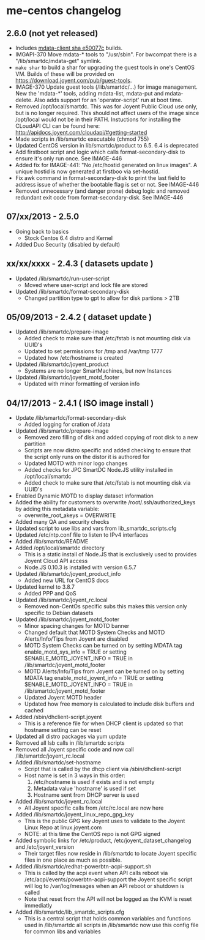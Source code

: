 # me-centos changelog

## 2.6.0 (not yet released)

- Includes [mdata-client sha
  e50077c](https://github.com/joyent/mdata-client/commit/e50077c) builds.
- IMGAPI-370 Move mdata-* tools to "/usr/sbin". For bwcompat there is a
  "/lib/smartdc/mdata-get" symlink.
- `make shar` to build a shar for upgrading the guest tools in one's
  CentOS VM. Builds of these will be provided on
  <https://download.joyent.com/pub/guest-tools>.
- IMAGE-370 Update guest tools (/lib/smartdc/...) for image management.
  New the 'mdata-*' tools, adding mdata-list, mdata-put and mdata-delete.
  Also adds support for an 'operator-script' run at boot time.
- Removed /opt/local/smartdc. This was for Joyent Public Cloud use only, 
  but is no longer required. This should not affect users of the image 
  since /opt/local would not be in their PATH. Instuctions for installing
  the CLoudAPI CLI can be found here: 
  http://apidocs.joyent.com/cloudapi/#getting-started
- Made scripts in /lib/smartdc executable (chmod 755)
- Updated CentOS version in lib/smartdc/product to 6.5. 6.4 is deprecated
- Add firstboot script and logic which calls format-secondary-disk to 
  ensure it's only run once. See IMAGE-446 
- Added fix for IMAGE-441: "No /etc/hostid generated on linux images".
  A unique hostid is now generated at firstboo via set-hostid.
- Fix awk command in format-secondary-disk to print the last field to
  address issue of whether the bootable flag is set or not. See IMAGE-446
- Removed unnecessary (and danger prone) debug logic and removed redundant
  exit code from format-secondary-disk. See IMAGE-446 



## 07/xx/2013 - 2.5.0
- Going back to basics
    - Stock Centos 6.4 distro and Kernel
- Added Duo Security (disabled by default)

## xx/xx/xxxx - 2.4.3 ( datasets update )
- Updated /lib/smartdc/run-user-script
    - Moved where user-script and lock file are stored
- Updated /lib/smartdc/format-secondary-disk
    - Changed partition type to gpt to allow for disk partions > 2TB

## 05/09/2013 - 2.4.2 ( dataset update )
- Updated /lib/smartdc/prepare-image
    - Added check to make sure that /etc/fstab is not mounting disk via UUID's
    - Updated to set permissions for /tmp and /var/tmp 1777
    - Updated how /etc/hostname is created
- Updated /lib/smartdc/joyent_product
    - Systems are no longer SmartMachines, but now Instances
- Updated /lib/smartdc/joyent_motd_footer
    - Updated with minor formatting of version info

## 04/17/2013 - 2.4.1 ( ISO image install )
- Update /lib/smartdc/format-secondary-disk
    - Added logging for cration of /data
- Updated /lib/smartdc/prepare-image
    - Removed zero filling of disk and added copying of root disk to a new partition
    - Scripts are now distro specific and added checking to ensure that the script only runs on the distor it is authored for
    - Updated MOTD with minor logo changes
    - Added checks for JPC SmartDC Node.JS utility installed in /opt/local/smartdc
    - Added check to make sure that /etc/fstab is not mounting disk via UUID's
- Enabled Dynamic MOTD to display dataset information
- Added the ability for customers to overwrite /root/.ssh/authorized_keys by adding this metadata variable:
    - overwrite_root_akeys = OVERWRITE
- Added many QA and security checks
- Updated script to use libs and vars from lib_smartdc_scripts.cfg
- Updated /etc/ntp.conf file to listen to IPv4 interfaces
- Added /lib/smartdc/README
- Added /opt/local/smartdc directory
    - This is a static install of Node.JS that is exclusively used to provides Joyent Cloud API access
    - Node.JS 0.10.3 is installed with version 6.5.7
- Updated /lib/smartdc/joyent_product_info
    - Added new URL for CentOS docs
- Updated kernel to 3.8.7
    - Added PPP and QoS 
- Updated /lib/smartdc/joyent_rc.local
    - Removed non-CentOs specific subs this makes this version only specific to Debian datasets
- Updated /lib/smartdc/joyent_motd_footer
    - Minor spacing changes for MOTD banner
    - Changed default that MOTD System Checks and MOTD Alerts/Info/Tips from Joyent are disabled
    - MOTD System Checks can be turned on by setting MDATA tag enable_motd_sys_info = TRUE
     or setting $ENABLE_MOTD_JOYENT_INFO = TRUE in /lib/smartdc/joyent_motd_footer
    - MOTD Alerts/Info/Tips from Joyent can be turned on by setting MDATA tag enable_motd_joyent_info = TRUE
     or setting $ENABLE_MOTD_JOYENT_INFO = TRUE in /lib/smartdc/joyent_motd_footer
    - Updated Joyent MOTD header
    - Updated how free memory is calculated to include disk buffers and cached
- Added /sbin/dhclient-script.joyent
    - This is a reference file for when DHCP client is updated so that hostname setting can be reset
- Updated all distro packages via yum update
- Removed all lsb calls in /lib/smartdc scripts
- Removed all Joyent specific code and now call /lib/smartdc/joyent_rc.local
- Added /lib/smartdc/set-hostname
    - Script that is called by the dhcp client via /sbin/dhclient-script
    - Host name is set in 3 ways in this order:
        1. /etc/hostname is used if exists and is not empty
        2. Metadata value 'hostname' is used if set
        3. Hostname sent from DHCP server is used
- Added /lib/smartdc/joyent_rc.local
    - All Joyent specific calls from /etc/rc.local are now here
- Added /lib/smartdc/joyent_linux_repo_gpg_key
    - This is the public GPG key Joyent uses to validate to the Joyent Linux Repo at linux.joyent.com
    - NOTE: at this time the CentOS repo is not GPG signed
- Added symbolic links for /etc/product, /etc/joyent_dataset_changelog and /etc/joyent_version
    - Their target files now reside in /lib/smartdc to locate Joyent specific files in one place as much as possible.
- Added /lib/smartdc/redhat-powerbtn-acpi-support.sh
    - This is called by the acpi event when API calls reboot via /etc/acpi/events/powerbtn-acpi-support the Joyent specific script will log to /var/log/mesages when an API reboot or shutdown is called
    - Note that reset from the API will not be logged as the KVM is reset immediatly
- Added /lib/smartdc/lib_smartdc_scripts.cfg
    - This is a central script that holds common variables and functions used in /lib/smartdc all scripts in /lib/smartdc now use this config file for common libs and variables
